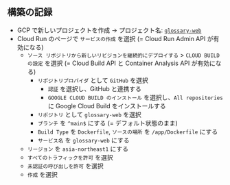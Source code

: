 ## 構築の記録

- GCP で新しいプロジェクトを作成 → プロジェクト名: [`glossary-web`](https://console.cloud.google.com/?project=glossary-web)
- Cloud Run のページで `サービスの作成` を選択 (= Cloud Run Admin API が有効になる)
  - `ソース リポジトリから新しいリビジョンを継続的にデプロイする` > `CLOUD BUILD の設定` を選択 (= Cloud Build API と Container Analysis API が有効になる)
    - `リポジトリプロバイダ` として `GitHub` を選択
      - `認証` を選択し、GitHub と連携する
      - `GOOGLE CLOUD BUILD のインストール` を選択し、`All repositories` に Google Cloud Build をインストールする
    - `リポジトリ` として `glossary-web` を選択
    - `ブランチ` を `^main$` にする (= デフォルト状態のまま)
    - `Build Type` を `Dockerfile`, `ソースの場所` を `/app/Dockerfile` にする
    - `サービス名` を `glossary-web` にする
  - `リージョン` を `asia-northeast1` にする
  - `すべてのトラフィックを許可` を選択
  - `未認証の呼び出しを許可` を選択
  - `作成` を選択
